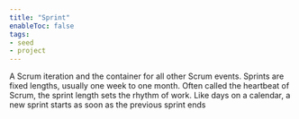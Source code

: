 ```yaml
---
title: "Sprint"
enableToc: false
tags:
- seed
- project
---
```


A Scrum iteration and the container for all other Scrum events.  Sprints are fixed lengths, usually one week to one month. Often called the heartbeat of Scrum, the sprint length sets the rhythm of work. Like days on a calendar, a new sprint starts as soon as the previous sprint ends